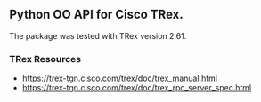 ## Python OO API for Cisco TRex.

The package was tested with TRex version 2.61.

### TRex Resources
- https://trex-tgn.cisco.com/trex/doc/trex_manual.html
- https://trex-tgn.cisco.com/trex/doc/trex_rpc_server_spec.html
